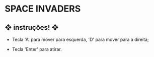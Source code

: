 # SPACE INVADERS

## ❖ instruções! ❖

- Tecla 'A' para mover para esquerda, 'D' para mover para a direita;

- Tecla 'Enter' para atirar.

